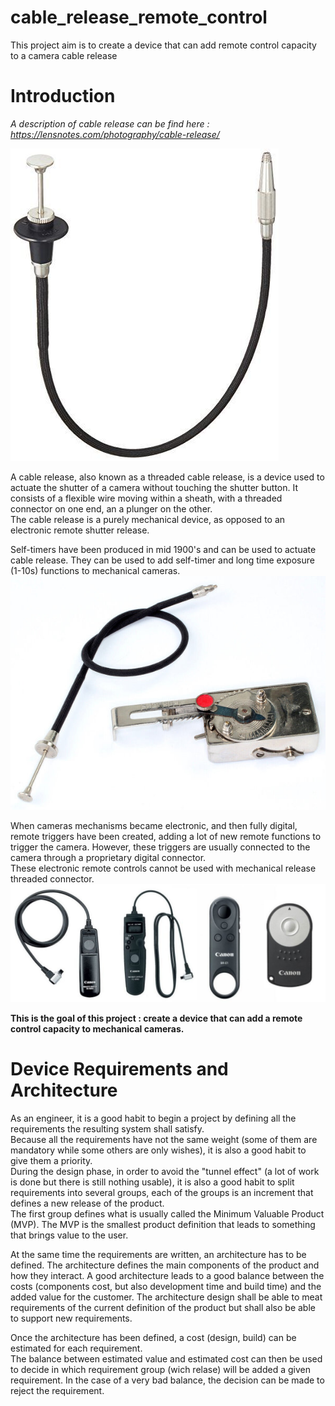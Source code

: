 # cable_release_remote_control
This project aim is to create a device that can add remote control capacity to a camera cable release

# Introduction
*A description of cable release can be find here : https://lensnotes.com/photography/cable-release/*

![Cable Release image](/images/Nikon-AR-3-Cable-release.jpg)

A cable release, also known as a threaded cable release, is a device used to actuate the shutter of a camera without touching the shutter button. It consists of a flexible wire moving within a sheath, with a threaded connector on one end, an a plunger on the other.  
The cable release is a purely mechanical device, as opposed to an electronic remote shutter release.  


Self-timers have been produced in mid 1900's and can be used to actuate cable release. They can be used to add self-timer and long time exposure (1-10s) functions to mechanical cameras.  
![Ferdax self-timer](/images/ferdax.jpg)  

When cameras mechanisms became electronic, and then fully digital, remote triggers have been created, adding a lot of new remote functions to trigger the camera. However, these triggers are usually connected to the camera through a proprietary digital connector.  
These electronic remote controls cannot be used with mechanical release threaded connector.
![Electronic Remote Shutter Release](images/camera-remotes-lineup.jpg)

**This is the goal of this project : create a device that can add a remote control capacity to mechanical cameras.**

# Device Requirements and Architecture

As an engineer, it is a good habit to begin a project by defining all the requirements the resulting system shall satisfy.  
Because all the requirements have not the same weight (some of them are mandatory while some others are only wishes), it is also a good habit to give them a priority.  
During the design phase, in order to avoid the "tunnel effect" (a lot of work is done but there is still nothing usable), it is also a good habit to split requirements into several groups, each of the groups is an increment that defines a new release of the product.  
The first group defines what is usually called the Minimum Valuable Product (MVP). The MVP is the smallest product definition that leads to something that brings value to the user.  

At the same time the requirements are written, an architecture has to be defined. The architecture defines the main components of the product and how they interact. 
A good architecture leads to a good balance between the costs (components cost, but also development time and build time) and the added value for the customer.
The architecture design shall be able to meat requirements of the current definition of the product but shall also be able to support new requirements. 

Once the architecture has been defined, a cost (design, build) can be estimated for each requirement.  
The balance between estimated value and estimated cost can then be used to decide in which requirement group (wich relase) will be added a given requirement. In the case of a very bad balance, the decision can be made to reject the requirement.




